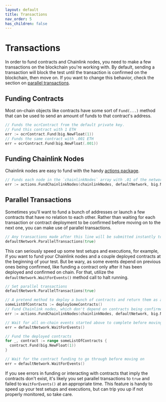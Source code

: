 ```yaml
---
layout: default
title: Transactions
nav_order: 5
has_children: false
---
```


# Transactions

In order to fund contracts and Chainlink nodes, you need to make a few transactions on the blockchain you're working with. By default, sending a transaction will block the test until the transaction is confirmed on the blockchain, then move on. If you want to change this behavior, check the section on [parallel transactions](#parallel-transactions).

## Funding Contracts

Most on-chain objects like contracts have some sort of `Fund(...)` method that can be used to send an amount of funds to that contract's address.

```go
// Funds the ocrContract from the default private key.
// Fund this contract with 1 ETH
err := ocrContract.Fund(big.NewFloat(1))
// Funds the same contract with .001 ETH
err = ocrContract.Fund(big.NewFloat(.001))
```

## Funding Chainlink Nodes

Chainlink nodes are easy to fund with the handy [actions package](https://pkg.go.dev/github.com/smartcontractkit/chainlink-testing-framework/actions).

```go
// Funds each node in the `chainlinkNodes` array with .01 of the network's native currency
err := actions.FundChainlinkNodes(chainlinkNodes, defaultNetwork, big.NewFloat(.01))
```

## Parallel Transactions

Sometimes you'll want to fund a bunch of addresses or launch a few contracts that have no relation to each other. Rather than waiting for each transaction or contract deployment to be confirmed before moving on to the next one, you can make use of parallel transactions.

```go
// Any transactions made after this line will be submitted instantly to the blockchain without waiting for previous ones.
defaultNetwork.ParallelTransactions(true)
```

This can seriously speed up some test setups and executions, for example, if you want to fund your Chainlink nodes and a couple deployed contracts at the beginning of your test. But be wary, as some events depend on previous ones being confirmed, like funding a contract only after it has been deployed and confirmed on chain. For that, utilize the `defaultNetwork.WaitForEvents()` method call to halt running.

```go
// Set parallel transactions
defaultNetwork.ParallelTransactions(true)

// A pretend method to deploy a bunch of contracts and return them as a list
someListOfContracts := deploySomeContracts()
// Fund Chainlink nodes, which don't depend on contracts being confirmed on chain
err := actions.FundChainlinkNodes(chainlinkNodes, defaultNetwork, big.NewFloat(.01))

// Wait for all on-chain events started above to complete before moving on
err = defaultNetwork.WaitForEvents()

// Fund the deployed contracts
for _, contract := range someListOfContracts {
  contract.Fund(big.NewFloat(1))
}

// Wait for the contract funding to go through before moving on
err = defaultNetwork.WaitForEvents()
```

If you see errors in funding or interacting with contracts that imply the contracts don't exist, it's likely you set parallel transactions to `true` and failed to `WaitForEvents()` at an appropriate time. This feature is handy to speed up your test setups and executions, but can trip you up if not properly monitored, so take care.